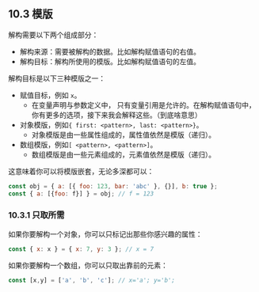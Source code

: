 ## 10.3 模版

解构需要以下两个组成部分：

* 解构来源：需要被解构的数据。比如解构赋值语句的右值。
* 解构目标：解构所使用的模版。比如解构赋值语句的左值。

解构目标是以下三种模版之一：

* 赋值目标，例如 `x`。
	* 在变量声明与参数定义中， 只有变量引用是允许的。在解构赋值语句中，你有更多的选项，接下来我会解释这些。（到底啥意思）
* 对象模版，例如`{ first: <pattern>, last: <pattern>}`。
	* 对象模版是由一些属性组成的，属性值依然是模版（递归）。
* 数组模版，例如`[ <pattern>, <pattern>]`。
	* 数组模版是由一些元素组成的，元素值依然是模版（递归）。
	
这意味着你可以将模版嵌套，无论多深都可以：

``` javascript
const obj = { a: [{ foo: 123, bar: 'abc' }, {}], b: true };
const { a: [{foo: f}] } = obj; // f = 123
```

### 10.3.1 只取所需

如果你要解构一个对象，你可以只标记出那些你感兴趣的属性：

``` javascript
const { x: x } = { x: 7, y: 3 }; // x = 7
```

如果你要解构一个数组，你可以只取出靠前的元素：

``` javascript
const [x,y] = ['a', 'b', 'c']; // x='a'; y='b';
```